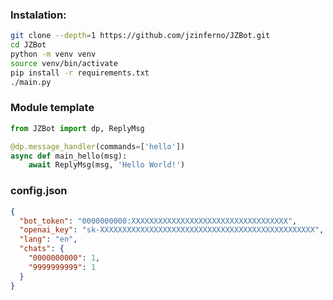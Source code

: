 ### Instalation:

```bash
git clone --depth=1 https://github.com/jzinferno/JZBot.git
cd JZBot
python -m venv venv
source venv/bin/activate
pip install -r requirements.txt
./main.py
```

### Module template

```python
from JZBot import dp, ReplyMsg

@dp.message_handler(commands=['hello'])
async def main_hello(msg):
    await ReplyMsg(msg, 'Hello World!')
```

### config.json

```json
{
  "bot_token": "0000000000:XXXXXXXXXXXXXXXXXXXXXXXXXXXXXXXXXXX",
  "openai_key": "sk-XXXXXXXXXXXXXXXXXXXXXXXXXXXXXXXXXXXXXXXXXXXXXXXX",
  "lang": "en",
  "chats": {
    "0000000000": 1,
    "9999999999": 1
  }
}
```
